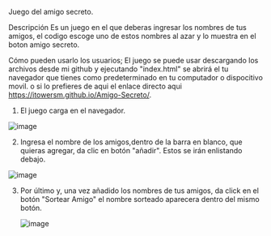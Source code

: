 Juego del amigo secreto.

Descripción
Es un juego en el que deberas ingresar los nombres de tus amigos, el codigo escoge uno de estos nombres al azar y lo muestra en el boton amigo secreto.

Cómo pueden usarlo los usuarios;
El juego se puede usar descargando los archivos desde mi github y ejecutando "index.html" se abrirá el tu navegador que tienes como predeterminado en tu computador o dispocitivo movil.
o si lo prefieres de aqui el enlace directo aqui https://itowersm.github.io/Amigo-Secreto/.
1. El juego carga en el navegador.
   
  ![image](https://github.com/user-attachments/assets/c23ab028-71d0-48f3-9c2c-48905968624b)
  
2. Ingresa el nombre de los amigos,dentro de la barra en blanco, que quieras agregar, da clic en botón "añadir". Estos se irán enlistando debajo.
   
  ![image](https://github.com/user-attachments/assets/ffcf59c1-d75d-4466-9d6d-e52968bd4572)

3. Por último y, una vez añadido los nombres de tus amigos, da click en el botón "Sortear Amigo" el nombre sorteado aparecera dentro del mismo botón.
   
   ![image](https://github.com/user-attachments/assets/5993b84d-158b-4943-9833-05d12b315e42)
